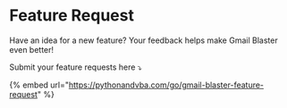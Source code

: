 # Feature Request

Have an idea for a new feature? Your feedback helps make Gmail Blaster even better!

Submit your feature requests here ⤵️

{% embed url="https://pythonandvba.com/go/gmail-blaster-feature-request" %}

